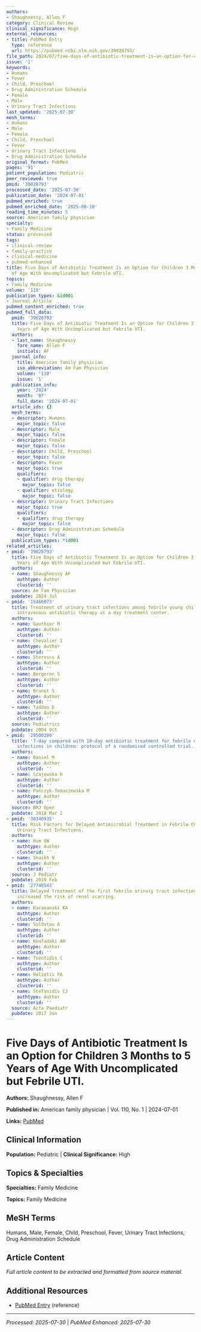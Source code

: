 ```yaml
---
authors:
- Shaughnessy, Allen F
category: Clinical Review
clinical_significance: High
external_resources:
- title: PubMed Entry
  type: reference
  url: https://pubmed.ncbi.nlm.nih.gov/39028793/
file_path: 2024/07/five-days-of-antibiotic-treatment-is-an-option-for-children.md
issue: '1'
keywords:
- Humans
- Fever
- Child, Preschool
- Drug Administration Schedule
- Female
- Male
- Urinary Tract Infections
last_updated: '2025-07-30'
mesh_terms:
- Humans
- Male
- Female
- Child, Preschool
- Fever
- Urinary Tract Infections
- Drug Administration Schedule
original_format: PubMed
pages: '91'
patient_population: Pediatric
peer_reviewed: true
pmid: '39028793'
processed_date: '2025-07-30'
publication_date: '2024-07-01'
pubmed_enriched: true
pubmed_enriched_date: '2025-08-10'
reading_time_minutes: 5
source: American family physician
specialty:
- Family Medicine
status: processed
tags:
- clinical-review
- family-practice
- clinical-medicine
- pubmed-enhanced
title: Five Days of Antibiotic Treatment Is an Option for Children 3 Months to 5 Years
  of Age With Uncomplicated but Febrile UTI.
topics:
- Family Medicine
volume: '110'
publication_types: &id001
- Journal Article
pubmed_content_enriched: true
pubmed_full_data:
  pmid: '39028793'
  title: Five Days of Antibiotic Treatment Is an Option for Children 3 Months to 5
    Years of Age With Uncomplicated but Febrile UTI.
  authors:
  - last_name: Shaughnessy
    fore_name: Allen F
    initials: AF
  journal_info:
    title: American family physician
    iso_abbreviation: Am Fam Physician
    volume: '110'
    issue: '1'
  publication_info:
    year: '2024'
    month: '07'
    full_date: '2024-07-01'
  article_ids: {}
  mesh_terms:
  - descriptor: Humans
    major_topic: false
  - descriptor: Male
    major_topic: false
  - descriptor: Female
    major_topic: false
  - descriptor: Child, Preschool
    major_topic: false
  - descriptor: Fever
    major_topic: true
    qualifiers:
    - qualifier: drug therapy
      major_topic: false
    - qualifier: etiology
      major_topic: false
  - descriptor: Urinary Tract Infections
    major_topic: true
    qualifiers:
    - qualifier: drug therapy
      major_topic: false
  - descriptor: Drug Administration Schedule
    major_topic: false
  publication_types: *id001
related_articles:
- pmid: '39028793'
  title: Five Days of Antibiotic Treatment Is an Option for Children 3 Months to 5
    Years of Age With Uncomplicated but Febrile UTI.
  authors:
  - name: Shaughnessy AF
    authtype: Author
    clusterid: ''
  source: Am Fam Physician
  pubdate: 2024 Jul
- pmid: '15466073'
  title: Treatment of urinary tract infections among febrile young children with daily
    intravenous antibiotic therapy at a day treatment center.
  authors:
  - name: Gauthier M
    authtype: Author
    clusterid: ''
  - name: Chevalier I
    authtype: Author
    clusterid: ''
  - name: Sterescu A
    authtype: Author
    clusterid: ''
  - name: Bergeron S
    authtype: Author
    clusterid: ''
  - name: Brunet S
    authtype: Author
    clusterid: ''
  - name: Taddeo D
    authtype: Author
    clusterid: ''
  source: Pediatrics
  pubdate: 2004 Oct
- pmid: '29500209'
  title: '7-day compared with 10-day antibiotic treatment for febrile urinary tract
    infections in children: protocol of a randomised controlled trial.'
  authors:
  - name: Daniel M
    authtype: Author
    clusterid: ''
  - name: Szajewska H
    authtype: Author
    clusterid: ''
  - name: Pańczyk-Tomaszewska M
    authtype: Author
    clusterid: ''
  source: BMJ Open
  pubdate: 2018 Mar 2
- pmid: '30340935'
  title: Risk Factors for Delayed Antimicrobial Treatment in Febrile Children with
    Urinary Tract Infections.
  authors:
  - name: Hum SW
    authtype: Author
    clusterid: ''
  - name: Shaikh N
    authtype: Author
    clusterid: ''
  source: J Pediatr
  pubdate: 2019 Feb
- pmid: '27748543'
  title: Delayed treatment of the first febrile urinary tract infection in early childhood
    increased the risk of renal scarring.
  authors:
  - name: Karavanaki KA
    authtype: Author
    clusterid: ''
  - name: Soldatou A
    authtype: Author
    clusterid: ''
  - name: Koufadaki AM
    authtype: Author
    clusterid: ''
  - name: Tsentidis C
    authtype: Author
    clusterid: ''
  - name: Haliotis FA
    authtype: Author
    clusterid: ''
  - name: Stefanidis CJ
    authtype: Author
    clusterid: ''
  source: Acta Paediatr
  pubdate: 2017 Jan
---
```


# Five Days of Antibiotic Treatment Is an Option for Children 3 Months to 5 Years of Age With Uncomplicated but Febrile UTI.

**Authors:** Shaughnessy, Allen F

**Published in:** American family physician | Vol. 110, No. 1 | 2024-07-01

**Links:** [PubMed](https://pubmed.ncbi.nlm.nih.gov/39028793/)

## Clinical Information

**Population:** Pediatric | **Clinical Significance:** High

## Topics & Specialties

**Specialties:** Family Medicine

**Topics:** Family Medicine

## MeSH Terms

Humans, Male, Female, Child, Preschool, Fever, Urinary Tract Infections, Drug Administration Schedule

## Article Content

*Full article content to be extracted and formatted from source material.*

## Additional Resources

- [PubMed Entry](https://pubmed.ncbi.nlm.nih.gov/39028793/) (reference)

---

*Processed: 2025-07-30* | *PubMed Enhanced: 2025-07-30*
